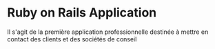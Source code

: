 # Ruby on Rails Application

Il s'agit de la première application professionnelle destinée à mettre en contact des clients et des sociétés de conseil